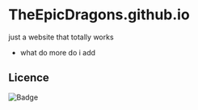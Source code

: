 # TheEpicDragons.github.io
just a website that totally works 
- what do more do i add
## Licence
![Badge](https://custom-icon-badges.herokuapp.com/badge/BASED_LICENSE-696969?logo=gigachad&style=for-the-badge)
